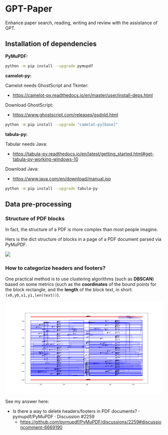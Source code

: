# GPT-Paper

Enhance paper search, reading, writing and review with the assistance of GPT.

## Installation of dependencies

**PyMuPDF:**

```sh
python -m pip install --upgrade pymupdf
```

**camolot-py:**

Camelot needs GhostScript and Tkinter:
  * https://camelot-py.readthedocs.io/en/master/user/install-deps.html

Download GhostScript:
* https://www.ghostscript.com/releases/gsdnld.html


```sh
python -m pip install --upgrade "camelot-py[base]"
```


**tabula-py:**

Tabular needs Java:
* https://tabula-py.readthedocs.io/en/latest/getting_started.html#get-tabula-py-working-windows-10

Download Java:
* https://www.java.com/en/download/manual.jsp


```sh
python -m pip install --upgrade tabula-py
```

## Data pre-processing

### Structure of PDF blocks

In fact, the structure of a PDF is more complex than most people imagine.

Hers is the dict structure of blocks in a page of a PDF document parsed via PyMuPDF.

![](https://pymupdf.readthedocs.io/en/latest/_images/img-textpage.png)


### How to categorize headers and footers?

One practical method is to use clustering algorithms (such as **DBSCAN**) based on some metrics (such as the **coordinates** of the bound points for the block rectangle, and the **length** of the block text, in short: `(x0,y0,x1,y1,len(text))`).

![](./examples/headers-categorize-1.png)

See my answer here:

* Is there a way to delete headers/footers in PDF documents? · pymupdf/PyMuPDF · Discussion #2259
  * https://github.com/pymupdf/PyMuPDF/discussions/2259#discussioncomment-6669190
